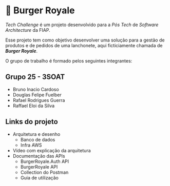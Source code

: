 # 🍔 Burger Royale

_Tech Challenge_ é um projeto desenvolvido para a _Pós Tech_ de _Software Architecture_ da FIAP.

Esse projeto tem como objetivo desenvolver uma solução para a gestão de produtos e de pedidos de uma lanchonete, aqui ficticiamente chamada de _**Burger Royale**_.

O grupo de trabalho é formado pelos seguintes integrantes:

## Grupo 25 - 3SOAT
* Bruno Inacio Cardoso
* Douglas Felipe Fuelber
* Rafael Rodrigues Guerra
* Raffael Eloi da Silva

## Links do projeto

- Arquitetura e desenho
    - Banco de dados
    - Infra AWS
- Vídeo com explicação da arquitetura
- Documentação das APIs
    - BurgerRoyale.Auth API
    - BurgerRoyale API
    - Collection do Postman
    - Guia de utilização
